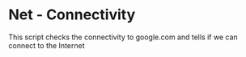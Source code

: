 Net - Connectivity
=====================

This script checks the connectivity to google.com and tells if we can connect to the Internet
